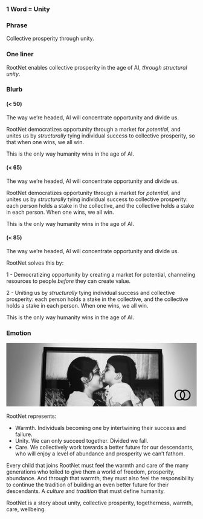 ### 1 Word = Unity

### Phrase

Collective prosperity through unity.

### One liner

RootNet enables collective prosperity in the age of AI, *through structural unity*.

### Blurb

#### (< 50)

The way we’re headed, AI will concentrate opportunity and divide us.

RootNet democratizes opportunity through a market for _potential_, and unites us by *structurally* tying individual success to collective prosperity, so that when one wins, we all win.

This is the only way humanity wins in the age of AI.

#### (< 65)

The way we’re headed, AI will concentrate opportunity and divide us.

RootNet democratizes opportunity through a market for _potential_, and unites us by *structurally* tying individual success to collective prosperity: each person holds a stake in the collective, and the collective holds a stake in each person. When one wins, we all win.

This is the only way humanity wins in the age of AI.

#### (< 85)

The way we’re headed, AI will concentrate opportunity and divide us. 

RootNet solves this by: 

1 - Democratizing opportunity by creating a market for potential, channeling resources to people *before* they can create value.

2 - Uniting us by *structurally* tying individual success and collective prosperity: each person holds a stake in the collective, and the collective holds a stake in each person. When one wins, we all win.

This is the only way humanity wins in the age of AI.

### Emotion

![](assets/emotion.png)

RootNet represents:
- Warmth. Individuals becoming one by intertwining their success and failure.
- Unity. We can only succeed together. Divided we fall.
- Care. We collectively work towards a better future for our descendants, who will enjoy a level of abundance and prosperity we can’t fathom.

Every child that joins RootNet must feel the warmth and care of the many generations who toiled to give them a world of freedom, prosperity, abundance. And through that warmth, they must also feel the responsibility to continue the tradition of building an even better future for their descendants. A *culture* and *tradition* that must define humanity.

RootNet is a story about unity, collective prosperity, togetherness, warmth, care, wellbeing.

